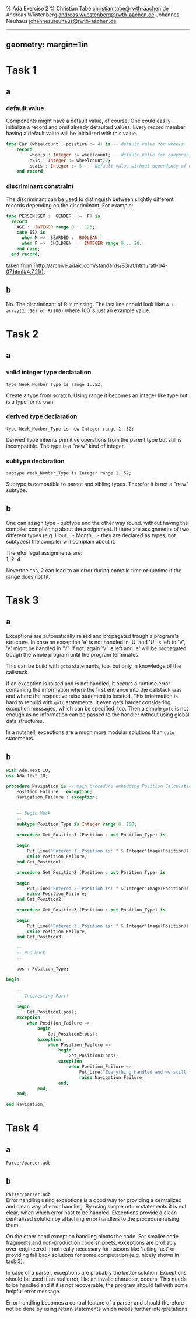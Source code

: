 % Ada Exercise 2
% Christian Tabe <christian.tabe@rwth-aachen.de>
  Andreas Wüstenberg <andreas.wuestenberg@rwth-aachen.de>
  Johannes Neuhaus <johannes.neuhaus@rwth-aachen.de>

    
---
geometry: margin=1in
---

# Task 1

## a

### default value
Components might have a default value, of course. One could easily initialize a record and omit already defaulted values. Every record member having a default value will be initialized with this value.

```Ada
type Car (wheelcount : positive := 4) is -- default value for wheels
    record
         wheels : Integer := wheelcount; -- default value for component
         axis : Integer := wheelcount/2;
         seats : Integer := 5; -- default value without dependency of discriminant.
    end record;
```

### discriminant constraint
The discriminant can be used to distinguish between slightly different records depending on the discriminant. For example:  
```Ada
type PERSON(SEX :  GENDER  :=  F) is
  record
    AGE :  INTEGER range 0 .. 123;
    case SEX is
      when M =>  BEARDED :  BOOLEAN;
      when F =>  CHILDREN  :  INTEGER range 0 .. 20;
    end case;
  end record;
```
taken from [http://archive.adaic.com/standards/83rat/html/ratl-04-07.html#4.7.2]().

## b
No. The discriminant of R is missing. The last line should look like: `A : array(1..10) of R(100)` where 100 is just an example value.

# Task 2

## a

### valid integer type declaration
`type Week_Number_Type is range 1..52;`  

Create a type from scratch. Using range it becomes an integer like type but is a type for its own.

### derived type declaration
`type Week_Number_Type is new Integer range 1..52;`  

Derived Type inherits primitive operations from the parent type but still is incompatible. The type is a "new" kind of integer.

### subtype declaration
`subtype Week_Number_Type is Integer range 1..52;`   

Subtype is compatible to parent and sibling types. Therefor it is not a "new" subtype.

## b
One can assign type - subtype and the other way round, without having the compiler complaining about the assignment. If there are assignments of two different types (e.g. Hour... - Month... - they are declared as types, not subtypes) the compiler will complain about it.

Therefor legal assignments are:  
1, 2, 4

Nevertheless, 2 can lead to an error during compile time or runtime if the range does not fit.

# Task 3

## a
Exceptions are automatically raised and propagated trough a program's structure. In case an exception 'e' is not handled in 'U' and 'U' is left to 'V', 'e' might be handled in 'V'. If not, again 'V' is left and 'e' will be propagated trough the whole program until the program terminates.

This can be build with `goto` statements, too, but only in knowledge of the callstack.

If an exception is raised and is not handled, it occurs a runtime error containing the information where the first entrance into the callstack was and where the respective raise statement is located. This information is hard to rebuild with `goto` statements. It even gets harder considering exception messages, which can be specified, too. Then a simple `goto` is not enough as no information can be passed to the handler without using global data structures.  

In a nutshell, exceptions are a much more modular solutions than `goto` statements.

## b
```Ada
with Ada.Text_IO;
use Ada.Text_IO;

procedure Navigation is -- main procedure embedding Position Calculation
    Position_Failure : exception;
    Navigation_Failure : exception;

    --
    -- Begin Mock
    --
    subtype Position_Type is Integer range 0..100;
    
    procedure Get_Position1 (Position : out Position_Type) is 

    begin
        Put_Line("Entered 1. Position is: " & Integer'Image(Position));
        raise Position_Failure;
    end Get_Position1;

    procedure Get_Position2 (Position : out Position_Type) is 

    begin
        Put_Line("Entered 2. Position is: " & Integer'Image(Position));
        raise Position_Failure;
    end Get_Position2;

    procedure Get_Position3 (Position : out Position_Type) is 

    begin
        Put_Line("Entered 3. Position is: " & Integer'Image(Position));
        raise Position_Failure;
    end Get_Position3;

    --
    -- End Mock
    --

    pos : Position_Type;

begin
    
    --
    -- Interesting Part!
    --
    begin
        Get_Position1(pos);
    exception
        when Position_Failure => 
            begin
                Get_Position2(pos);
            exception
                when Position_Failure =>
                    begin
                        Get_Position3(pos);
                    exception
                        when Position_Failure => 
                            Put_Line("Everything handled and we still failed. Raise Navigation_Failure");
                            raise Navigation_Failure;
                    end;
            end;
    end;

end Navigation;
```

# Task 4

## a

`Parser/parser.adb` 

## b

`Parser/parser.adb`  
Error handling using exceptions is a good way for providing a centralized and clean way of error handling. By using simple return statements it is not clear, when which error hast to be handled. Exceptions provide a clean centralized solution by attaching error handlers to the procedure raising them. 

On the other hand exception handling bloats the code. For smaller code fragments and non-production code snippets, exceptions are probably over-engineered if not really necessary for reasons like 'failing fast' or providing fall back solutions for some computation (e.g. nicely shown in task 3).

In case of a parser, exceptions are probably the better solution. Exceptions should be used if an real error, like an invalid character, occurs. This needs to be handled and if it is not recoverable, the program should fail with some helpful error message. 

Error handling becomes a central feature of a parser and should therefore not be done by using return statements which needs further interpretations.
